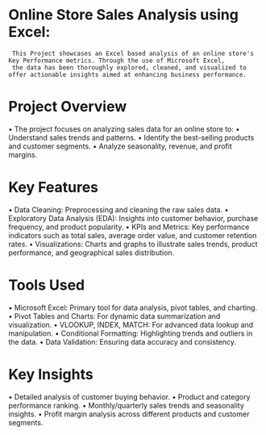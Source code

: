 # Online Store Sales Analysis using Excel:
     This Project showcases an Excel based analysis of an online store's Key Performance metrics. Through the use of Microsoft Excel,
     the data has been thoroughly explored, cleaned, and visualized to offer actionable insights aimed at enhancing business performance.
# Project Overview
   • The project focuses on analyzing sales data for an online store to:
   • Understand sales trends and patterns.
   • Identify the best-selling products and customer segments.
   • Analyze seasonality, revenue, and profit margins.
# Key Features
   • Data Cleaning: Preprocessing and cleaning the raw sales data.
   • Exploratory Data Analysis (EDA): Insights into customer behavior, purchase frequency, and product popularity.
   • KPIs and Metrics: Key performance indicators such as total sales, average order value, and customer retention rates.
   • Visualizations: Charts and graphs to illustrate sales trends, product performance, and geographical sales distribution.
# Tools Used
   • Microsoft Excel: Primary tool for data analysis, pivot tables, and charting.
   • Pivot Tables and Charts: For dynamic data summarization and visualization.
   • VLOOKUP, INDEX, MATCH: For advanced data lookup and manipulation.
   • Conditional Formatting: Highlighting trends and outliers in the data.
   • Data Validation: Ensuring data accuracy and consistency.
#  Key Insights
   • Detailed analysis of customer buying behavior.
   • Product and category performance ranking.
   • Monthly/quarterly sales trends and seasonality insights.
   • Profit margin analysis across different products and customer segments.
